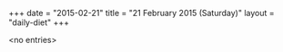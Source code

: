 +++
date = "2015-02-21"
title = "21 February 2015 (Saturday)"
layout = "daily-diet"
+++

\<no entries\>